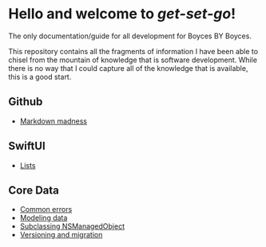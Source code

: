 # Hello and welcome to *get-set-go*!

The only documentation/guide for all development for Boyces BY Boyces. 

This repository contains all the fragments of information I have been able to chisel from the mountain of knowledge that is software development. While there is no way that I could capture all of the knowledge that is available, this is a good start.



## Github
* [Markdown madness](github/markdown-madness.md)


## SwiftUI
* [Lists](swiftui/lists.md)


## Core Data
* [Common errors](core-data/common-errors.md)
* [Modeling data](core-data/modeling-data.md)
* [Subclassing NSManagedObject](core-data/subclassing-nsmanagedobject.md)
* [Versioning and migration](core-data/versioning-and-migration.md)
